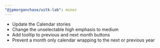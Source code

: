 ```yaml
---
"@jpmorganchase/uitk-lab": minor
---
```


- Update the Calendar stories
- Change the unselectable high emphasis to medium
- Add tooltip to previous and next month buttons
- Prevent a month only calendar wrapping to the next or previous year
